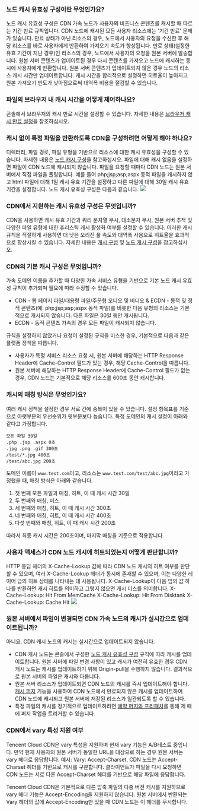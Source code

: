 [](id:q1)

### 노드 캐시 유효성 구성이란 무엇인가요?
노드 캐시 유효성 구성은 CDN 가속 노드가 사용자의 비즈니스 콘텐츠를 캐시할 때 따르는 기간 만료 규칙입니다.
CDN 노드에 캐시된 모든 사용자 리소스에는 '기간 만료' 문제가 있습니다. 만료 상태가 아닌 리소스의 경우, 노드에서 사용자의 요청을 수신한 후 해당 리소스를 바로 사용자에게 반환하여 가져오기 속도가 향상됩니다. 만료 상태(설정한 유효 기간이 지난 경우)인 리소스의 경우, 노드에서 사용자의 요청을 원본 서버에 발송합니다. 원본 서버 콘텐츠가 업데이트된 경우 다시 콘텐츠를 가져오고 노드에 캐시하는 동시에 사용자에게 반환합니다. 원본 서버 콘텐츠가 업데이트되지 않은 경우 노드의 리소스 캐시 시간만 업데이트합니다. 캐시 시간을 합리적으로 설정하면 히트율이 높아지고 원본 가져오기 빈도가 낮아짐으로써 대역폭 비용을 절감할 수 있습니다.


[](id:q2)
### 파일의 브라우저 내 캐시 시간을 어떻게 제어하나요?
콘솔에서 브라우저의 캐시 만료 시간을 설정할 수 있습니다. 자세한 내용은 [브라우저 캐시 만료 설정](https://intl.cloud.tencent.com/document/product/228/38932)을 참조하십시오.

[](id:q3)
### 캐시 없이 특정 파일을 반환하도록 CDN을 구성하려면 어떻게 해야 하나요?
디렉터리, 파일 경로, 파일 유형을 기반으로 리소스에 대한 캐시 유효성을 구성할 수 있습니다. 자세한 내용은 [노드 캐시 구성](https://intl.cloud.tencent.com/document/product/228/38424)을 참고하십시오.
파일에 대해 캐시 없음을 설정하면 파일이 CDN 노드에 캐시되지 않습니다. 파일을 요청할 때마다 CDN 노드는 원본 서버에서 직접 파일을 풀링합니다. 예를 들어 php;jsp;asp;aspx 동적 파일을 캐시하지 않고 html 파일에 대해 1일 캐시 유효 기간을 설정하고 다른 파일에 대해 30일 캐시 유효 기간을 설정합니다. 노드 캐시 유효성 구성은 다음과 같습니다.
![](https://staticintl.cloudcachetci.com/yehe/backend-news/268x818_%E4%BC%81%E4%B8%9A%E5%BE%AE%E4%BF%A1%E6%88%AA%E5%9B%BE_20230320161250.png)

[](id:q4)
### CDN에서 지원하는 캐시 유효성 구성은 무엇입니까?
CDN을 사용하면 캐시 유효 기간과 쿼리 문자열 무시, 대소문자 무시, 원본 서버 추적 및 다양한 파일 유형에 대한 휴리스틱 캐시 활성화 여부를 설정할 수 있습니다. 이러한 캐시 규칙을 적절하게 사용하면 더 낮은 오리진 풀 속도와 대역폭 사용으로 히트율을 효과적으로 향상시킬 수 있습니다. 자세한 내용은 [캐시 구성](https://www.tencentcloud.com/document/product/228/35315) 및 [노드 캐시 구성](https://intl.cloud.tencent.com/document/product/228/38424)을 참고하십시오.

[](id:q5)
### CDN의 기본 캐시 구성은 무엇입니까?
가속 도메인 이름을 추가할 때 다양한 가속 서비스 유형을 기반으로 기본 노드 캐시 유효성 규칙이 추가되며 필요에 따라 수정할 수 있습니다.
- CDN - 웹 페이지 파일/대용량 파일/주문형 오디오 및 비디오 & ECDN - 동적 및 정적 콘텐츠(예: php;jsp;asp;aspx 동적 파일)를 비롯한 다음 유형의 리소스는 기본적으로 캐시되지 않습니다. 다른 파일은 30일 동안 캐시됩니다.
- ECDN - 동적 콘텐츠 가속의 경우 모든 파일이 캐시되지 않습니다.

규칙을 설정하지 않았거나 요청이 설정된 규칙을 미스한 경우, 기본적으로 다음과 같은 플랫폼 정책을 따릅니다.
- 사용자가 특정 서비스 리소스 요청 시, 원본 서버에 해당하는 HTTP Response Header에 Cache-Control 필드가 있는 경우, 해당 Cache-Control을 따릅니다.
- 원본 서버에 해당하는 HTTP Response Header에 Cache-Control 필드가 없는 경우, CDN 노드는 기본적으로 해당 리소스를 600초 동안 캐시합니다.

[](id:q6)
### 캐시의 매칭 방식은 무엇인가요?
여러 캐시 정책을 설정한 경우 서로 간에 중복이 있을 수 있습니다. 설정 항목표를 기준으로 아랫부분의 우선순위가 윗부분보다 높습니다. 특정 도메인의 캐시 설정이 아래와 같다고 가정합니다.
```
모든 파일 30일
.php .jsp .aspx 0초
.jpg .png .gif 300초
/test/*.jpg 400초
/test/abc.jpg 200초
```

도메인 이름이 `www.test.com`이고, 리소스는 `www.test.com/test/abc.jpg`이라고 가정했을 때, 매칭 방식은 아래와 같습니다.
1. 첫 번째 모든 파일과 매칭, 히트, 이 때 캐시 시간 30일
2. 두 번째와 매칭, 미스.
3. 세 번째와 매칭, 히트, 이 때 캐시 시간 300초
4. 네 번째와 매칭, 히트, 이 때 캐시 시간 400초
5. 다섯 번째와 매칭, 히트, 이 때 캐시 시간 200초

따라서 최종 캐시 시간은 200초이며, 마지막 매칭을 기준으로 적용합니다.


### 사용자 액세스가 CDN 노드 캐시에 히트되었는지 어떻게 판단합니까?
HTTP 응답 헤더의 X-Cache-Lookup 값에 따라 CDN 노드 캐시의 히트 여부를 판단할 수 있으며, 여러 X-Cache-Lookup 헤더가 동시에 존재할 수 있으며, 이는 다양한 레이어 급의 히트 상태를 나타내는 데 사용됩니다.
X-Cache-Lookup이 다음 임의 값 하나를 반환하면 캐시 히트를 의미하고 그렇지 않으면 캐시 미스를 의미합니다.
X-Cache-Lookup: Hit From MemCache
X-Cache-Lookup: Hit From Disktank
X-Cache-Lookup: Cache Hit
![](https://qcloudimg.tencent-cloud.cn/raw/2561202809f0f1f4f0e754fc50eafe9f.png)

### 원본 서버에서 파일이 변경되면 CDN 가속 노드의 캐시가 실시간으로 업데이트됩니까?
아니요. CDN 캐시 노드의 캐시는 실시간으로 업데이트되지 않습니다.
- CDN 캐시 노드는 콘솔에서 구성한 [노드 캐시 유효성 구성](https://intl.cloud.tencent.com/document/product/228/38424) 규칙에 따라 캐시를 업데이트합니다. 원본 서버에 파일 변경 사항이 있고 캐시가 여전히 유효한 경우 CDN 캐시 노드는 캐시를 업데이트하기 위해 Origin-pull을 수행하지 않습니다. 결과적으로 원본 서버의 파일은 캐시와 다릅니다.
- 원본 서버 리소스가 업데이트되면 CDN 노드의 캐시를 즉시 업데이트해야 합니다. [캐시 퍼지](https://console.cloud.tencent.com/cdn/refresh) 기능을 사용하여 CDN 노드에서 만료되지 않은 캐시를 업데이트하여 CDN 노드에 캐시되고 원본 서버에 저장된 리소스가 일관되도록 할 수 있습니다.
- 특정 파일의 캐시를 정기적으로 업데이트하려면 [예약 퍼지와 프리패치](https://console.cloud.tencent.com/cdn/plugins/refresh)를 통해 제 때에 퍼지 작업을 트리거할 수 있습니다.


### CDN에서 vary 특성 지원 여부
Tencent Cloud CDN은 vary 특성을 지원하며 현재 vary 기능은 A/B테스트 중입니다. 만약 현재 사용자의 원본 서버가 동일한 URL을 대상으로 하는 경우 원본 서버는 vary 헤더로 응답합니다. 예시: Vary: Accept-Charset, CDN 노드는 Accept-Charset 헤더를 기반으로 캐시를 구분합니다. 클라이언트가 파일을 다시 요청하면 CDN 노드는 서로 다른 Accept-Charset 헤더를 기반으로 해당 파일에 응답합니다.

Tencent Cloud CDN은 기본적으로 다른 압축 파일의 다중 버전 캐시를 지원하므로 vary 헤더 기능은 Accept-Encoding을 지원하지 않습니다. 원본 서버에서 반환되는 Vary 헤더의 값에 Accept-Encoding만 있을 때 CDN 노드는 이 헤더를 무시합니다.
